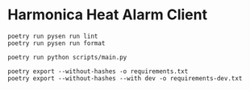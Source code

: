 # Harmonica Heat Alarm Client

```shell
poetry run pysen run lint
poetry run pysen run format

poetry run python scripts/main.py

poetry export --without-hashes -o requirements.txt
poetry export --without-hashes --with dev -o requirements-dev.txt
```
